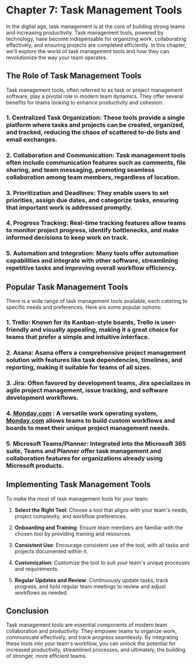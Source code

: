 Chapter 7: Task Management Tools
================================

In the digital age, task management is at the core of building strong teams and increasing productivity. Task management tools, powered by technology, have become indispensable for organizing work, collaborating effectively, and ensuring projects are completed efficiently. In this chapter, we'll explore the world of task management tools and how they can revolutionize the way your team operates.

The Role of Task Management Tools
---------------------------------

Task management tools, often referred to as task or project management software, play a pivotal role in modern team dynamics. They offer several benefits for teams looking to enhance productivity and cohesion:

### 1. **Centralized Task Organization**: These tools provide a single platform where tasks and projects can be created, organized, and tracked, reducing the chaos of scattered to-do lists and email exchanges.

### 2. **Collaboration and Communication**: Task management tools often include communication features such as comments, file sharing, and team messaging, promoting seamless collaboration among team members, regardless of location.

### 3. **Prioritization and Deadlines**: They enable users to set priorities, assign due dates, and categorize tasks, ensuring that important work is addressed promptly.

### 4. **Progress Tracking**: Real-time tracking features allow teams to monitor project progress, identify bottlenecks, and make informed decisions to keep work on track.

### 5. **Automation and Integration**: Many tools offer automation capabilities and integrate with other software, streamlining repetitive tasks and improving overall workflow efficiency.

Popular Task Management Tools
-----------------------------

There is a wide range of task management tools available, each catering to specific needs and preferences. Here are some popular options:

### 1. **Trello**: Known for its Kanban-style boards, Trello is user-friendly and visually appealing, making it a great choice for teams that prefer a simple and intuitive interface.

### 2. **Asana**: Asana offers a comprehensive project management solution with features like task dependencies, timelines, and reporting, making it suitable for teams of all sizes.

### 3. **Jira**: Often favored by development teams, Jira specializes in agile project management, issue tracking, and software development workflows.

### 4. **[Monday.com](http://Monday.com)** : A versatile work operating system, [Monday.com](http://Monday.com) allows teams to build custom workflows and boards to meet their unique project management needs.

### 5. **Microsoft Teams/Planner**: Integrated into the Microsoft 365 suite, Teams and Planner offer task management and collaboration features for organizations already using Microsoft products.

Implementing Task Management Tools
----------------------------------

To make the most of task management tools for your team:

1. **Select the Right Tool**: Choose a tool that aligns with your team's needs, project complexity, and workflow preferences.

2. **Onboarding and Training**: Ensure team members are familiar with the chosen tool by providing training and resources.

3. **Consistent Use**: Encourage consistent use of the tool, with all tasks and projects documented within it.

4. **Customization**: Customize the tool to suit your team's unique processes and requirements.

5. **Regular Updates and Review**: Continuously update tasks, track progress, and hold regular team meetings to review and adjust workflows as needed.

Conclusion
----------

Task management tools are essential components of modern team collaboration and productivity. They empower teams to organize work, communicate effectively, and track progress seamlessly. By integrating these tools into your team's workflow, you can unlock the potential for increased productivity, streamlined processes, and ultimately, the building of stronger, more efficient teams.
